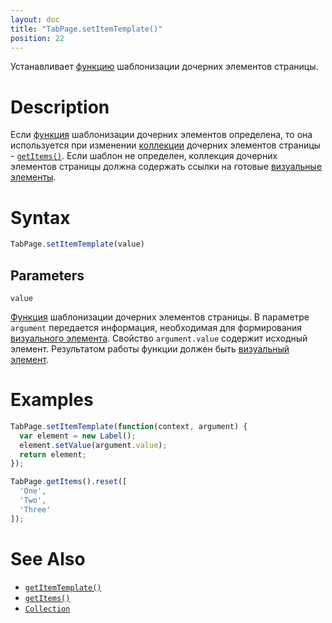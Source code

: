 ```yaml
---
layout: doc
title: "TabPage.setItemTemplate()"
position: 22
---
```


Устанавливает [функцию](../../../../KeyConcepts/Script/) шаблонизации дочерних элементов страницы.

# Description

Если [функция](../../../../KeyConcepts/Script/) шаблонизации дочерних элементов определена, то она
используется при изменении [коллекции](../../../../KeyConcepts/Collection/) дочерних элементов страницы -
[`getItems()`](../TabPage.getItems/). Если шаблон не определен, коллекция дочерних элементов страницы
должна содержать ссылки на готовые [визуальные элементы](../../../../KeyConcepts/Element/).

# Syntax

```js
TabPage.setItemTemplate(value)
```

## Parameters

`value`

[Функция](../../../../KeyConcepts/Script/) шаблонизации дочерних элементов страницы. В параметре `argument`
передается информация, необходимая для формирования [визуального элемента](../../../../KeyConcepts/Element/).
Свойство `argument.value` содержит исходный элемент. Результатом работы функции должен быть [визуальный
элемент](../../../../KeyConcepts/Element/).

# Examples

```js
TabPage.setItemTemplate(function(context, argument) {
  var element = new Label();
  element.setValue(argument.value);
  return element;
});

TabPage.getItems().reset([
  'One',
  'Two',
  'Three'
]);
```

# See Also

* [`getItemTemplate()`](../TabPage.getItemTemplate/)
* [`getItems()`](../TabPage.getItems/)
* [`Collection`](../../../../KeyConcepts/Collection/)

